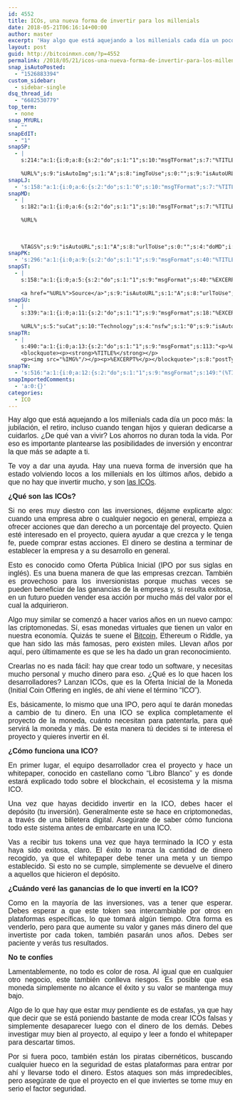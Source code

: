 ```yaml
---
id: 4552
title: ICOs, una nueva forma de invertir para los millenials
date: 2018-05-21T06:16:14+00:00
author: master
excerpt: 'Hay algo que está aquejando a los millenials cada día un poco más: la jubilación, el retiro, incluso cuando tengan hijos y quieran dedicarse a cuidarlos. ¿De qué van a vivir?'
layout: post
guid: http://bitcoinmxn.com/?p=4552
permalink: /2018/05/21/icos-una-nueva-forma-de-invertir-para-los-millenials/
snap_isAutoPosted:
  - "1526883394"
custom_sidebar:
  - sidebar-single
dsq_thread_id:
  - "6682530779"
top_term:
  - none
snap_MYURL:
  - ""
snapEdIT:
  - "1"
snap5P:
  - |
    s:214:"a:1:{i:0;a:8:{s:2:"do";s:1:"1";s:10:"msgTFormat";s:7:"%TITLE%";s:9:"msgFormat";s:18:"%EXCERPT%
    
    %URL%";s:9:"isAutoImg";s:1:"A";s:8:"imgToUse";s:0:"";s:9:"isAutoURL";s:1:"A";s:8:"urlToUse";s:0:"";s:4:"do5P";i:0;}}";
snapLJ:
  - 's:158:"a:1:{i:0;a:6:{s:2:"do";s:1:"0";s:10:"msgTFormat";s:7:"%TITLE%";s:9:"msgFormat";s:9:"%EXCERPT%";s:9:"isAutoURL";s:1:"A";s:8:"urlToUse";s:0:"";s:4:"doLJ";i:0;}}";'
snapMD:
  - |
    s:182:"a:1:{i:0;a:6:{s:2:"do";s:1:"1";s:10:"msgTFormat";s:7:"%TITLE%";s:9:"msgFormat";s:32:"%EXCERPT%
    
    %URL%
    
    
    
    %TAGS%";s:9:"isAutoURL";s:1:"A";s:8:"urlToUse";s:0:"";s:4:"doMD";i:0;}}";
snapPK:
  - 's:296:"a:1:{i:0;a:9:{s:2:"do";s:1:"1";s:9:"msgFormat";s:40:"%TITLE% - %URL% #bitcoin #mexico #crypto";s:9:"isAutoURL";s:1:"A";s:8:"urlToUse";s:0:"";s:4:"doPK";i:0;s:8:"isPosted";s:1:"1";s:4:"pgID";i:1377150702;s:7:"postURL";s:30:"https://www.plurk.com/p/mrx4a6";s:5:"pDate";s:19:"2018-05-21 06:16:19";}}";'
snapST:
  - |
    s:158:"a:1:{i:0;a:5:{s:2:"do";s:1:"1";s:9:"msgFormat";s:40:"%EXCERPT%
    
    <a href="%URL%">Source</a>";s:9:"isAutoURL";s:1:"A";s:8:"urlToUse";s:0:"";s:4:"doST";i:0;}}";
snapSU:
  - |
    s:339:"a:1:{i:0;a:11:{s:2:"do";s:1:"1";s:9:"msgFormat";s:18:"%EXCERPT%
    
    %URL%";s:5:"suCat";s:10:"Technology";s:4:"nsfw";s:1:"0";s:9:"isAutoURL";s:1:"A";s:8:"urlToUse";s:0:"";s:4:"doSU";i:0;s:8:"isPosted";s:1:"1";s:4:"pgID";s:6:"80VhAY";s:7:"postURL";s:45:"http://www.stumbleupon.com/su/80VhAY/comments";s:5:"pDate";s:19:"2018-05-21 06:16:33";}}";
snapTR:
  - |
    s:490:"a:1:{i:0;a:13:{s:2:"do";s:1:"1";s:9:"msgFormat";s:113:"<p>%URL%</p>
    <blockquote><p><strong>%TITLE%</strong></p>
    <p><img src="%IMG%"/></p><p>%EXCERPT%</p></blockquote>";s:8:"postType";s:1:"T";s:10:"msgTFormat";s:7:"%TITLE%";s:9:"isAutoImg";s:1:"A";s:8:"imgToUse";s:0:"";s:9:"isAutoURL";s:1:"A";s:8:"urlToUse";s:0:"";s:4:"doTR";i:0;s:8:"isPosted";s:1:"1";s:4:"pgID";i:174106013953;s:7:"postURL";s:46:"http://bitcoinmxn.tumblr.com/post/174106013953";s:5:"pDate";s:19:"2018-05-21 06:16:34";}}";
snapTW:
  - 's:516:"a:1:{i:0;a:12:{s:2:"do";s:1:"1";s:9:"msgFormat";s:149:"(%TITLE%) - %URL% #bitcoin #criptomonedas #criptomoneda #blockchain #bitcoinMexico #bitcoinpanama #bitcoinvenezuela #ethereum #mexico #cryptocurrency";s:8:"attchImg";s:1:"1";s:9:"isAutoImg";s:1:"A";s:8:"imgToUse";s:0:"";s:9:"isAutoURL";s:1:"A";s:8:"urlToUse";s:0:"";s:4:"doTW";i:0;s:8:"isPosted";s:1:"1";s:4:"pgID";s:18:"998447441950183425";s:7:"postURL";s:57:"https://twitter.com/mxn_bitcoin/status/998447441950183425";s:5:"pDate";s:19:"2018-05-21 06:16:35";}}";'
snapImportedComments:
  - 'a:0:{}'
categories:
  - ICO
---
```

<p align="justify">
  <span style="font-family: Arial, serif;"><span style="font-size: medium;">Hay algo que está aquejando a los millenials cada día un poco más: la jubilación, el retiro, incluso cuando tengan hijos y quieran dedicarse a cuidarlos. ¿De qué van a vivir? Los ahorros no duran toda la vida. Por eso es importante plantearse las posibilidades de inversión y encontrar la que más se adapte a ti.</span></span>
</p>

<p align="justify">
  <span style="font-family: Arial, serif;"><span style="font-size: medium;">Te voy a dar una ayuda. Hay una nueva forma de inversión que ha estado volviendo locos a los millenials en los últimos años, debido a que no hay que invertir mucho, y son <a href="https://gananci.com/icos">las ICOs</a>. </span></span>
</p>

<p align="justify">
  <span style="font-family: Arial, serif;"><span style="font-size: medium;"><b>¿Qué son las ICOs?</b></span></span>
</p>

<p align="justify">
  <span style="font-family: Arial, serif;"><span style="font-size: medium;">Si no eres muy diestro con las inversiones, déjame explicarte algo: cuando una empresa abre o cualquier negocio en general, empieza a ofrecer acciones que dan derecho a un porcentaje del proyecto. Quien esté interesado en el proyecto, quiera ayudar a que crezca y le tenga fe, puede comprar estas acciones. El dinero se destina a terminar de establecer la empresa y a su desarrollo en general.</span></span>
</p>

<p align="justify">
  <span style="font-family: Arial, serif;"><span style="font-size: medium;">Esto es conocido como Oferta Pública Inicial (IPO por sus siglas en inglés). Es una buena manera de que las empresas crezcan. También es provechoso para los inversionistas porque muchas veces se pueden beneficiar de las ganancias de la empresa y, si resulta exitosa, en un futuro pueden vender esa acción por mucho más del valor por el cual la adquirieron.</span></span>
</p>

<p align="justify">
  <a name="_GoBack"></a> <span style="font-family: Arial, serif;"><span style="font-size: medium;">Algo muy similar se comenzó a hacer varios años en un nuevo campo: las criptomonedas. Sí, esas monedas virtuales que tienen un valor en nuestra economía. Quizás te suene el <a href="https://gananci.com/como-iniciar-un-negocio-de-bitcoins/">Bitcoin</a>, Ethereum o Riddle, ya que han sido las más famosas, pero existen miles. Llevan años por aquí, pero últimamente es que se les ha dado un gran reconocimiento.</span></span>
</p>

<p align="justify">
  <span style="font-family: Arial, serif;"><span style="font-size: medium;">Crearlas no es nada fácil: hay que crear todo un software, y necesitas mucho personal y mucho dinero para eso. ¿Qué es lo que hacen los desarrolladores? Lanzan ICOs, que es la Oferta Inicial de la Moneda (Initial Coin Offering en inglés, de ahí viene el término “ICO”).</span></span>
</p>

<p align="justify">
  <span style="font-family: Arial, serif;"><span style="font-size: medium;">Es, básicamente, lo mismo que una IPO, pero aquí te darán monedas a cambio de tu dinero. En una ICO se explica completamente el proyecto de la moneda, cuánto necesitan para patentarla, para qué servirá la moneda y más. De esta manera tú decides si te interesa el proyecto y quieres invertir en él.</span></span>
</p>

<p align="justify">
  <span style="font-family: Arial, serif;"><span style="font-size: medium;"><b>¿Cómo funciona una ICO?</b></span></span>
</p>

<p align="justify">
  <span style="font-family: Arial, serif;"><span style="font-size: medium;">En primer lugar, el equipo desarrollador crea el proyecto y hace un whitepaper, conocido en castellano como “Libro Blanco” y es donde estará explicado todo sobre el blockchain, el ecosistema y la misma ICO.</span></span>
</p>

<p align="justify">
  <span style="font-family: Arial, serif;"><span style="font-size: medium;">Una vez que hayas decidido invertir en la ICO, debes hacer el depósito (tu inversión). Generalmente este se hace en criptomonedas, a través de una billetera digital. Asegúrate de saber cómo funciona todo este sistema antes de embarcarte en una ICO.</span></span>
</p>

<p align="justify">
  <span style="font-family: Arial, serif;"><span style="font-size: medium;">Vas a recibir tus tokens una vez que haya terminado la ICO y esta haya sido exitosa, claro. El éxito lo marca la cantidad de dinero recogido, ya que el whitepaper debe tener una meta y un tiempo establecido. Si esto no se cumple, simplemente se devuelve el dinero a aquellos que hicieron el depósito.</span></span>
</p>

<p align="justify">
  <span style="font-family: Arial, serif;"><span style="font-size: medium;"><b>¿Cuándo veré las ganancias de lo que invertí en la ICO?</b></span></span>
</p>

<p align="justify">
  <span style="font-family: Arial, serif;"><span style="font-size: medium;">Como en la mayoría de las inversiones, vas a tener que esperar. Debes esperar a que este token sea intercambiable por otros en plataformas específicas, lo que tomará algún tiempo. Otra forma es venderlo, pero para que aumente su valor y ganes más dinero del que invertiste por cada token, también pasarán unos años. Debes ser paciente y verás tus resultados.</span></span>
</p>

<p align="justify">
  <span style="font-family: Arial, serif;"><span style="font-size: medium;"><b>No te confíes </b></span></span>
</p>

<p align="justify">
  <span style="font-family: Arial, serif;"><span style="font-size: medium;">Lamentablemente, no todo es color de rosa. Al igual que en cualquier otro negocio, este también conlleva riesgos. Es posible que esa moneda simplemente no alcance el éxito y su valor se mantenga muy bajo.</span></span>
</p>

<p align="justify">
  <span style="font-family: Arial, serif;"><span style="font-size: medium;">Algo de lo que hay que estar muy pendiente es de estafas, ya que hay que decir que se está poniendo bastante de moda crear ICOs falsas y simplemente desaparecer luego con el dinero de los demás. Debes investigar muy bien al proyecto, al equipo y leer a fondo el whitepaper para descartar timos.</span></span>
</p>

<p align="justify">
  <span style="font-family: Arial, serif;"><span style="font-size: medium;">Por si fuera poco, también están los piratas cibernéticos, buscando cualquier hueco en la seguridad de estas plataformas para entrar por ahí y llevarse todo el dinero. Estos ataques son más impredecibles, pero asegúrate de que el proyecto en el que inviertes se tome muy en serio el factor seguridad.</span></span>
</p>